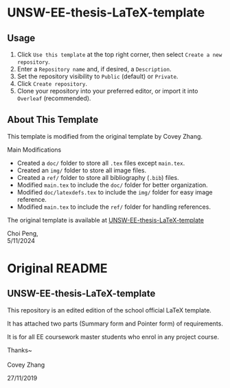 # UNSW-EE-thesis-LaTeX-template

## Usage

1. Click `Use this template` at the top right corner, then select `Create a new repository`.
2. Enter a `Repository name` and, if desired, a `Description`.
3. Set the repository visibility to `Public` (default) or `Private`.
4. Click `Create repository`.
5. Clone your repository into your preferred editor, or import it into `Overleaf` (recommended).

## About This Template

This template is modified from the original template by Covey Zhang.

Main Modifications
- Created a `doc/` folder to store all `.tex` files except `main.tex`.
- Created an `img/` folder to store all image files.
- Created a `ref/` folder to store all bibliography (`.bib`) files.
- Modified `main.tex` to include the `doc/` folder for better organization.
- Modified `doc/latexdefs.tex` to include the `img/` folder for easy image reference.
- Modified `main.tex` to include the `ref/` folder for handling references.

The original template is available at [UNSW-EE-thesis-LaTeX-template](https://github.com/CoveyZhang/UNSW-EE-thesis-LaTeX-template)

Choi Peng,  
5/11/2024

# Original README
## UNSW-EE-thesis-LaTeX-template
This repository is an edited edition of the school official LaTeX template.

It has attached two parts (Summary form and Pointer form) of requirements.

It is for all EE coursework master students who enrol in any project course.

Thanks~
<br/>
<br/>
Covey Zhang

27/11/2019
